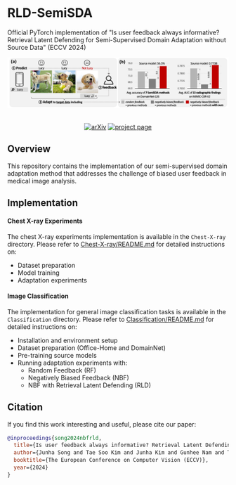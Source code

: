 # RLD-SemiSDA

Official PyTorch implementation of "Is user feedback always informative? Retrieval Latent Defending for Semi-Supervised Domain Adaptation without Source Data" (ECCV 2024)

<div align="center">
  <img src="resources/main_log.png" width="800"/>
  <div>&nbsp;</div>

[![arXiv](https://img.shields.io/badge/arXiv-2407.15383-b31b1b)](https://arxiv.org/abs/2407.15383) [![project page](https://img.shields.io/badge/project-page-blue)](https://sites.google.com/view/junha/nbf-rld)
</div>

## Overview

This repository contains the implementation of our semi-supervised domain adaptation method that addresses the challenge of biased user feedback in medical image analysis.

## Implementation

#### Chest X-ray Experiments
The chest X-ray experiments implementation is available in the `Chest-X-ray` directory. Please refer to [Chest-X-ray/README.md](Chest-X-ray/README.md) for detailed instructions on:
- Dataset preparation
- Model training
- Adaptation experiments

#### Image Classification
The implementation for general image classification tasks is available in the `Classification` directory. Please refer to [Classification/README.md](Classification/README.md) for detailed instructions on:
- Installation and environment setup
- Dataset preparation (Office-Home and DomainNet)
- Pre-training source models
- Running adaptation experiments with:
  - Random Feedback (RF)
  - Negatively Biased Feedback (NBF)
  - NBF with Retrieval Latent Defending (RLD)

## Citation

If you find this work interesting and useful, please cite our paper:

```bibtex
@inproceedings{song2024nbfrld,
  title={Is user feedback always informative? Retrieval Latent Defending for Semi-Supervised Domain Adaptation without Source Data},
  author={Junha Song and Tae Soo Kim and Junha Kim and Gunhee Nam and Thijs Kooi and Jaegul Choo},
  booktitle={The European Conference on Computer Vision (ECCV)},
  year={2024}
}
```